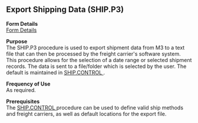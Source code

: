 ##  Export Shipping Data (SHIP.P3)

<PageHeader />

**Form Details**  
[ Form Details ](SHIP-P3-1/README.md)   

**Purpose**  
The SHIP.P3 procedure is used to export shipment data from M3 to a text file that can then be processed by the freight carrier's software system. This procedure allows for the selection of a date range or selected shipment records. The data is sent to a file/folder which is selected by the user. The default is maintained in [ SHIP.CONTROL ](..) . 

**Frequency of Use**  
As required.

**Prerequisites**  
The [ SHIP.CONTROL ](..) procedure can be used to define valid ship methods and freight carriers, as well as default locations for the export file. 

<badge text= "Version 8.10.57" vertical="middle" />

<PageFooter />